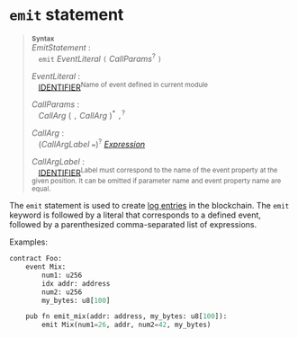 # `emit` statement


> **<sup>Syntax</sup>**\
> _EmitStatement_ :\
> &nbsp;&nbsp; `emit` _EventLiteral_ `(` _CallParams_<sup>?</sup> `)`
>
> _EventLiteral_ :\
> &nbsp;&nbsp; [IDENTIFIER]<sup>Name of event defined in current module</sup>
>
> _CallParams_ :\
> &nbsp;&nbsp; _CallArg_&nbsp;( `,` _CallArg_ )<sup>\*</sup> `,`<sup>?</sup>
>
> _CallArg_ :\
> &nbsp;&nbsp; (_CallArgLabel_ `=`)<sup>?</sup> [_Expression_]
>
> _CallArgLabel_ :\
> &nbsp;&nbsp; [IDENTIFIER]<sup>Label must correspond to the name of the event property at the given position. It can be omitted if parameter name and event property name are equal.</sup>

The `emit` statement is used to create [log entries] in the blockchain. The `emit` keyword is followed by a literal that corresponds to a defined event, followed by a parenthesized comma-separated list of expressions.


Examples:

```python
contract Foo:
    event Mix:
        num1: u256
        idx addr: address
        num2: u256
        my_bytes: u8[100]

    pub fn emit_mix(addr: address, my_bytes: u8[100]):
        emit Mix(num1=26, addr, num2=42, my_bytes)
```

[_Expression_]: expressions.md
[IDENTIFIER]: identifiers.md
[struct]: structs.md
[EIP-838]: https://github.com/ethereum/EIPs/issues/838
[log entries]: https://ethereum.stackexchange.com/questions/12950/what-are-solidity-events-and-how-they-are-related-to-topics-and-logs/12951#12951
